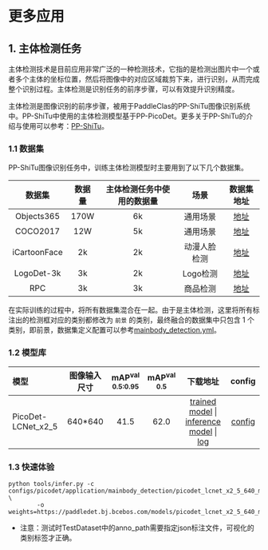 # 更多应用


## 1. 主体检测任务

主体检测技术是目前应用非常广泛的一种检测技术，它指的是检测出图片中一个或者多个主体的坐标位置，然后将图像中的对应区域裁剪下来，进行识别，从而完成整个识别过程。主体检测是识别任务的前序步骤，可以有效提升识别精度。

主体检测是图像识别的前序步骤，被用于PaddleClas的PP-ShiTu图像识别系统中。PP-ShiTu中使用的主体检测模型基于PP-PicoDet。更多关于PP-ShiTu的介绍与使用可以参考：[PP-ShiTu](https://github.com/PaddlePaddle/PaddleClas)。


### 1.1 数据集

PP-ShiTu图像识别任务中，训练主体检测模型时主要用到了以下几个数据集。

| 数据集       | 数据量   | 主体检测任务中使用的数据量   | 场景  | 数据集地址 |
| :------------:  | :-------------: | :-------: | :-------: | :--------: |
| Objects365 | 170W | 6k | 通用场景 | [地址](https://www.objects365.org/overview.html) |
| COCO2017 | 12W | 5k  | 通用场景 | [地址](https://cocodataset.org/) |
| iCartoonFace | 2k | 2k | 动漫人脸检测 | [地址](https://github.com/luxiangju-PersonAI/iCartoonFace) |
| LogoDet-3k | 3k | 2k | Logo检测 | [地址](https://github.com/Wangjing1551/LogoDet-3K-Dataset) |
| RPC | 3k | 3k  | 商品检测 | [地址](https://rpc-dataset.github.io/) |

在实际训练的过程中，将所有数据集混合在一起。由于是主体检测，这里将所有标注出的检测框对应的类别都修改为 `前景` 的类别，最终融合的数据集中只包含 1 个类别，即前景，数据集定义配置可以参考[mainbody_detection.yml](./mainbody_detection.yml)。


### 1.2 模型库

| 模型     | 图像输入尺寸 | mAP<sup>val<br>0.5:0.95 | mAP<sup>val<br>0.5 |  下载地址  | config |
| :-------- | :--------: | :---------------------: | :----------------: | :----------------: | :---------------: |
| PicoDet-LCNet_x2_5 |  640*640   |          41.5   |    62.0     | [trained model](https://paddledet.bj.bcebos.com/models/picodet_lcnet_x2_5_640_mainbody.pdparams) &#124; [inference model](https://paddledet.bj.bcebos.com/models/picodet_lcnet_x2_5_640_mainbody_infer.tar) &#124; [log](https://paddledet.bj.bcebos.com/logs/train_picodet_lcnet_x2_5_640_mainbody.log) | [config](./picodet_lcnet_2_5x_640_mainbody.yml) |

### 1.3 快速体验

```shell
python tools/infer.py -c configs/picodet/application/mainbody_detection/picodet_lcnet_x2_5_640_mainbody.yml \
        -o weights=https://paddledet.bj.bcebos.com/models/picodet_lcnet_x2_5_640_mainbody.pdparams
```

- 注意：测试时TestDataset中的anno_path需要指定json标注文件，可视化的类别标签才正确。
